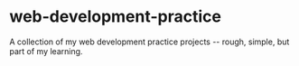 # web-development-practice
A collection of my web development practice projects -- rough, simple, but part of my learning.

